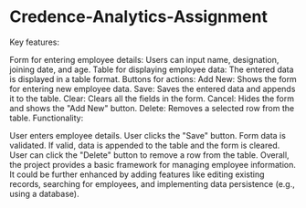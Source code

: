 # Credence-Analytics-Assignment

Key features:

Form for entering employee details: Users can input name, designation, joining date, and age.
Table for displaying employee data: The entered data is displayed in a table format.
Buttons for actions:
Add New: Shows the form for entering new employee data.
Save: Saves the entered data and appends it to the table.
Clear: Clears all the fields in the form.
Cancel: Hides the form and shows the "Add New" button.
Delete: Removes a selected row from the table.
Functionality:

User enters employee details.
User clicks the "Save" button.
Form data is validated.
If valid, data is appended to the table and the form is cleared.
User can click the "Delete" button to remove a row from the table.
Overall, the project provides a basic framework for managing employee information. It could be further enhanced by adding features like editing existing records, searching for employees, and implementing data persistence (e.g., using a database).
